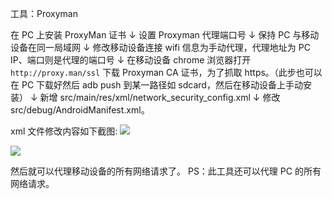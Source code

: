 工具：Proxyman

在 PC 上安装 ProxyMan 证书
↓
设置 Proxyman 代理端口号
↓
保持 PC 与移动设备在同一局域网
↓
修改移动设备连接 wifi 信息为手动代理，代理地址为 PC IP、端口则是代理的端口号
↓
在移动设备 chrome 浏览器打开 `http://proxy.man/ssl` 下载 Proxyman CA 证书，为了抓取 https。（此步也可以在 PC 下载好然后 adb push 到某一路径如 sdcard，然后在移动设备上手动安装）
↓
新增 src/main/res/xml/network_security_config.xml 
↓
修改 src/debug/AndroidManifest.xml。

xml 文件修改内容如下截图:
![](https://cdn.jsdelivr.net/gh/FE-Sadhu/diagram/img/202311281634188.png)

![](https://cdn.jsdelivr.net/gh/FE-Sadhu/diagram/img/202311281636700.png)

然后就可以代理移动设备的所有网络请求了。
PS：此工具还可以代理 PC 的所有网络请求。